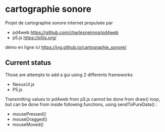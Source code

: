 # cartographie sonore
Projet de cartographie sonore internet
propulsée par 
* pd4web https://github.com/charlesneimog/pd4web
* p5.js https://p5js.org/

démo en ligne ici https://jyg.github.io/cartographie_sonore/

## Current status
Those are attempts to add a gui using 2 differents frameworks
* NexusUI.js
* P5.js

Transmitting values to pd4web from p5.js cannot be done from draw() loop, but can be done from inside following functions, using sendToPureData()  :
* mousePressed()
* mouseDragged()
* mouseMoved()
